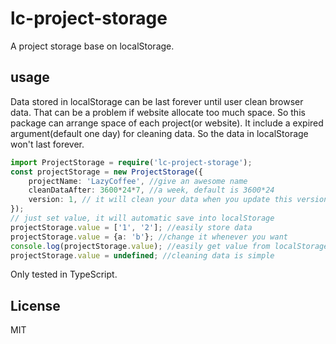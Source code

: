 # lc-project-storage
A project storage base on localStorage.

## usage
Data stored in localStorage can be last forever until user clean browser data. That can be a problem if website allocate too much space. So this package can arrange space of each project(or website). It include a expired argument(default one day) for cleaning data. So the data in localStorage won't last forever.

```typescript
import ProjectStorage = require('lc-project-storage');
const projectStorage = new ProjectStorage({
    projectName: 'LazyCoffee', //give an awesome name
    cleanDataAfter: 3600*24*7, //a week, default is 3600*24
    version: 1, // it will clean your data when you update this version number
});
// just set value, it will automatic save into localStorage
projectStorage.value = ['1', '2']; //easily store data
projectStorage.value = {a: 'b'}; //change it whenever you want
console.log(projectStorage.value); //easily get value from localStorage
projectStorage.value = undefined; //cleaning data is simple
```
Only tested in TypeScript.
## License
MIT
